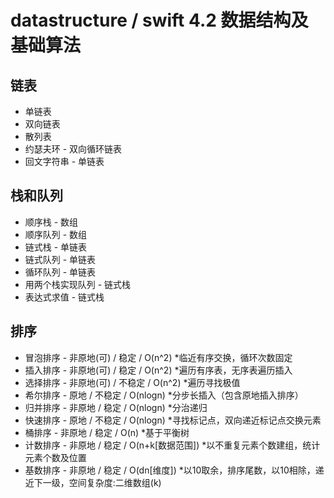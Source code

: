 # datastructure / swift 4.2 数据结构及基础算法
## 链表
- 单链表
- 双向链表
- 散列表
- 约瑟夫环 - 双向循环链表
- 回文字符串 - 单链表


## 栈和队列
- 顺序栈 - 数组
- 顺序队列 - 数组
- 链式栈 - 单链表
- 链式队列 - 单链表
- 循环队列 - 单链表
- 用两个栈实现队列 - 链式栈
- 表达式求值 - 链式栈


## 排序
- 冒泡排序 - 非原地(可) /  稳定  / O(n^2)            *临近有序交换，循环次数固定
- 插入排序 - 非原地(可) /  稳定  / O(n^2)            *遍历有序表，无序表遍历插入
- 选择排序 - 非原地(可) / 不稳定 / O(n^2)            *遍历寻找极值
- 希尔排序 - 原地       / 不稳定 / O(nlogn)          *分步长插入（包含原地插入排序）
- 归并排序 - 非原地     /  稳定  / O(nlogn)          *分治递归
- 快速排序 - 原地       / 不稳定 / O(nlogn)          *寻找标记点，双向递近标记点交换元素
- 桶排序   - 非原地     /  稳定  / O(n)              *基于平衡树
- 计数排序 - 非原地     /  稳定  / O(n+k[数据范围])   *以不重复元素个数建组，统计元素个数及位置
- 基数排序 - 非原地     /  稳定  / O(dn[维度])        *以10取余，排序尾数，以10相除，递近下一级，空间复杂度:二维数组(k)

